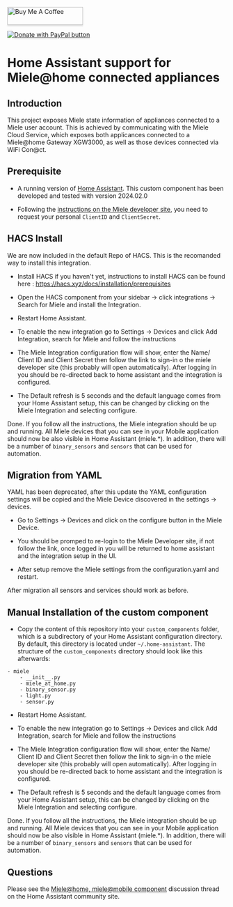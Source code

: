 <a href="https://www.buymeacoffee.com/robink" target="_blank"><img src="https://www.buymeacoffee.com/assets/img/custom_images/orange_img.png" alt="Buy Me A Coffee" style="height: 41px !important;width: 174px !important;box-shadow: 0px 3px 2px 0px rgba(190, 190, 190, 0.5) !important;-webkit-box-shadow: 0px 3px 2px 0px rgba(190, 190, 190, 0.5) !important;" ></a>

<a href="https://paypal.me/robinkolk"><img src="https://www.paypalobjects.com/en_US/NL/i/btn/btn_donateCC_LG.gif" title="PayPal - The safer, easier way to pay online!" alt="Donate with PayPal button"></a>

# Home Assistant support for Miele@home connected appliances

## Introduction

This project exposes Miele state information of appliances connected to a Miele user account. This is achieved by communicating with the Miele Cloud Service, which exposes both applicances connected to a Miele@home Gateway XGW3000, as well as those devices connected via WiFi Con@ct.

## Prerequisite

* A running version of [Home Assistant](https://home-assistant.io). This custom component has been developed and tested with version 2024.02.0

* Following the [instructions on the Miele developer site](https://www.miele.com/f/com/en/register_api.aspx), you need to request your personal ```ClientID``` and ```ClientSecret```.

## HACS Install
We are now included in the default Repo of HACS. This is the recomanded way to install this integration.

* Install HACS if you haven't yet, instructions to install HACS can be found here : https://hacs.xyz/docs/installation/prerequisites

* Open the HACS component from your sidebar -> click integrations -> Search for Miele and install the Integration.

* Restart Home Assistant.

* To enable the new integration go to Settings -> Devices and click Add Integration, search for Miele and follow the instructions

* The Miele Integration configuration flow will show, enter the Name/ Client ID and Client Secret then follow the link to sign-in o the miele developer site (this probably will open automatically).  After logging in you should be re-directed back to home assistant and the integration is configured.

* The Default refresh is 5 seconds and the default language comes from your Home Assistant setup, this can be changed by clicking on the Miele Integration and selecting configure.

Done. If you follow all the instructions, the Miele integration should be up and running. All Miele devices that you can see in your Mobile application should now be also visible in Home Assistant (miele.*). In addition, there will be a number of ```binary_sensors``` and ```sensors``` that can be used for automation.


## Migration from YAML
YAML has been deprecated, after this update the YAML configuration settings will be copied and the Miele Device discovered in the settings -> devices.

* Go to Settings -> Devices  and click on the configure button in the Miele Device.

* You should be promped to re-login to the Miele Developer site, if not follow the link, once logged in you will be returned to home assistant and the integration setup in the UI.

* After setup remove the Miele settings from the configuration.yaml and restart.

After migration all sensors and services should work as before.


## Manual Installation of the custom component

* Copy the content of this repository into your ```custom_components``` folder, which is a subdirectory of your Home Assistant configuration directory. By default, this directory is located under ```~/.home-assistant```. The structure of the ```custom_components``` directory should look like this afterwards:

```
- miele
    - __init__.py
    - miele_at_home.py
    - binary_sensor.py
    - light.py
    - sensor.py
```

* Restart Home Assistant.

* To enable the new integration go to Settings -> Devices and click Add Integration, search for Miele and follow the instructions

* The Miele Integration configuration flow will show, enter the Name/ Client ID and Client Secret then follow the link to sign-in o the miele developer site (this probably will open automatically).  After logging in you should be re-directed back to home assistant and the integration is configured.

* The Default refresh is 5 seconds and the default language comes from your Home Assistant setup, this can be changed by clicking on the Miele Integration and selecting configure.

Done. If you follow all the instructions, the Miele integration should be up and running. All Miele devices that you can see in your Mobile application should now be also visible in Home Assistant (miele.*). In addition, there will be a number of ```binary_sensors``` and ```sensors``` that can be used for automation.

## Questions

Please see the [Miele@home, miele@mobile component](https://community.home-assistant.io/t/miele-home-miele-mobile-component/64508) discussion thread on the Home Assistant community site.
